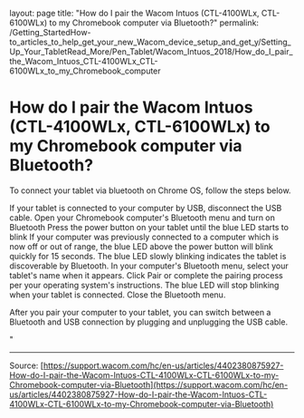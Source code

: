 layout: page
title: "How do I pair the Wacom Intuos (CTL-4100WLx, CTL-6100WLx) to my Chromebook computer via Bluetooth?"
permalink: /Getting_StartedHow-to_articles_to_help_get_your_new_Wacom_device_setup_and_get_y/Setting_Up_Your_TabletRead_More/Pen_Tablet/Wacom_Intuos_2018/How_do_I_pair_the_Wacom_Intuos_CTL-4100WLx_CTL-6100WLx_to_my_Chromebook_computer

# How do I pair the Wacom Intuos (CTL-4100WLx, CTL-6100WLx) to my Chromebook computer via Bluetooth?

To connect your tablet via bluetooth on Chrome OS, follow the steps below.

If your tablet is connected to your computer by USB, disconnect the USB cable.
Open your Chromebook computer's Bluetooth menu and turn on Bluetooth
Press the power button on your tablet until the blue LED starts to blink
If your computer was previously connected to a computer which is now off or out of range, the blue LED above the power button will blink quickly for 15 seconds.
The blue LED slowly blinking indicates the tablet is discoverable by Bluetooth.
In your computer's Bluetooth menu, select your tablet's name when it appears.
Click Pair or complete the pairing process per your operating system's instructions.
The blue LED will stop blinking when your tablet is connected.
Close the Bluetooth menu.



After you pair your computer to your tablet, you can switch between a Bluetooth and USB connection by plugging and unplugging the USB cable.


"

---
Source: [https://support.wacom.com/hc/en-us/articles/4402380875927-How-do-I-pair-the-Wacom-Intuos-CTL-4100WLx-CTL-6100WLx-to-my-Chromebook-computer-via-Bluetooth](https://support.wacom.com/hc/en-us/articles/4402380875927-How-do-I-pair-the-Wacom-Intuos-CTL-4100WLx-CTL-6100WLx-to-my-Chromebook-computer-via-Bluetooth)
